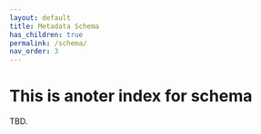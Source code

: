 ```yaml
---
layout: default
title: Metadata Schema
has_children: true
permalink: /schema/
nav_order: 3
---
```


# This is anoter index for schema

TBD.


<div class="container">
   <div id="graph"></div>
</div>

<script>
import d3Tip from 'd3-tip';

export default function(d3) {
  // browserify
  if (!d3.tip) {
    require('d3-tip')(d3);
  }
  // webpack
  if (!d3.tip) {
    d3.tip = d3Tip;
  }

  d3.jsonldVis = function jsonldVis(jsonld, selector, config = {}) {
    if (!jsonld && !selector) return jsonldVis;

    let h = config.h || 600,
      w = config.w || 800,
      maxLabelWidth = config.maxLabelWidth || 250,
      transitionDuration = config.transitionDuration || 750,
      transitionEase = config.transitionEase || 'cubic-in-out',
      minRadius = config.minRadius || 5,
      scalingFactor = config.scalingFactor || 2,
      i = 0,
      tree = d3.layout.tree().size([h, w]),
      diagonal = d3.svg.diagonal().projection(d => [d.y, d.x]),
      svg = d3
        .select(selector)
        .append('svg')
        .attr('width', w)
        .attr('height', h)
        .append('g')
        .attr('transform', 'translate(' + maxLabelWidth + ',0)'),
      tip = d3
        .tip()
        .direction(d => (d.children || d._children ? 'w' : 'e'))
        .offset(d => (d.children || d._children ? [0, -3] : [0, 3]))
        .attr(
          'class',
          'd3-tip' + (config.tipClassName ? ` ${config.tipClassName}` : '')
        )
        .html(d => '<span>' + d.valueExtended + '</span>');
    svg.call(tip);

    let root = jsonldTree(jsonld);
    root.x0 = h / 2;
    root.y0 = 0;
    root.children.forEach(collapse);

    function changeSVGWidth(newWidth) {
      if (w !== newWidth)
        d3.select(selector + ' > svg').attr('width', newWidth);
    }

    function jsonldTree(source) {
      let tree = {};
      if ('@id' in source) {
        tree.isIdNode = true;
        tree.name = source['@id'];
        if (tree.name.length > maxLabelWidth / 9) {
          tree.valueExtended = tree.name;
          tree.name =
            '…' + tree.valueExtended.slice(-Math.floor(maxLabelWidth / 9));
        }
      } else {
        tree.isIdNode = true;
        tree.isBlankNode = true;
        // random id, can replace with actual uuid generator if needed
        tree.name = '_:b' + Math.random().toString(10).slice(-7);
      }

      let children = [];
      Object.keys(source).forEach(key => {
        if (key === '@id' || key === '@context' || source[key] === null) return;
        let valueExtended, value;
        if (typeof source[key] === 'object' && !Array.isArray(source[key])) {
          children.push({
            name: key,
            children: [jsonldTree(source[key])]
          });
        } else if (Array.isArray(source[key])) {
          children.push({
            name: key,
            children: source[key].map(item => {
              if (typeof item === 'object') return jsonldTree(item);
              return { name: item };
            })
          });
        } else {
          valueExtended = source[key];
          value = valueExtended;
          if (value.length > maxLabelWidth / 9) {
            value = value.slice(0, Math.floor(maxLabelWidth / 9)) + '…';
            children.push({
              name: key,
              value,
              valueExtended
            });
          } else {
            children.push({
              name: key,
              value
            });
          }
        }
      });

      if (children.length) tree.children = children;
      return tree;
    }

    function update(source) {
      let nodes = tree.nodes(root).reverse(),
        links = tree.links(nodes);
      nodes.forEach(d => (d.y = d.depth * maxLabelWidth));
      let node = svg.selectAll('g.node').data(nodes, d => d.id || (d.id = ++i)),
        nodeEnter = node
          .enter()
          .append('g')
          .attr('class', 'node')
          .attr('transform', () => `translate(${source.y0},${source.x0})`)
          .on('click', click);
      nodeEnter
        .append('circle')
        .attr('r', 0)
        .style('stroke-width', d => (d.isIdNode ? '2px' : '1px'))
        .style('stroke', d => (d.isIdNode ? '#F7CA18' : '#4ECDC4'))
        .style('fill', d => {
          if (d.isIdNode) return d._children ? '#F5D76E' : 'white';
          return d._children ? '#86E2D5' : 'white';
        })
        .on('mouseover', d => {
          if (d.valueExtended) tip.show(d);
        })
        .on('mouseout', tip.hide);
      nodeEnter
        .append('text')
        .attr('x', d => {
          let spacing = computeRadius(d) + 5;
          return d.children || d._children ? -spacing : spacing;
        })
        .attr('dy', '4')
        .attr('text-anchor', d => (d.children || d._children ? 'end' : 'start'))
        .text(d => d.name + (d.value ? ': ' + d.value : ''))
        .style('fill-opacity', 0)
        .on('mouseover', d => {
          if (d.valueExtended) tip.show(d);
        })
        .on('mouseout', tip.hide);
      let maxSpan = Math.max.apply(Math, nodes.map(d => d.y + maxLabelWidth));
      if (maxSpan + maxLabelWidth + 20 > w) {
        changeSVGWidth(maxSpan + maxLabelWidth);
        d3.select(selector).node().scrollLeft = source.y0;
      }

      let nodeUpdate = node
        .transition()
        .duration(transitionDuration)
        .ease(transitionEase)
        .attr('transform', d => `translate(${d.y},${d.x})`);
      nodeUpdate
        .select('circle')
        .attr('r', d => computeRadius(d))
        .style('stroke-width', d => (d.isIdNode ? '2px' : '1px'))
        .style('stroke', d => (d.isIdNode ? '#F7CA18' : '#4ECDC4'))
        .style('fill', d => {
          if (d.isIdNode) return d._children ? '#F5D76E' : 'white';
          return d._children ? '#86E2D5' : 'white';
        });
      nodeUpdate.select('text').style('fill-opacity', 1);

      let nodeExit = node
        .exit()
        .transition()
        .duration(transitionDuration)
        .ease(transitionEase)
        .attr('transform', () => `translate(${source.y},${source.x})`)
        .remove();
      nodeExit.select('circle').attr('r', 0);
      nodeExit.select('text').style('fill-opacity', 0);

      let link = svg.selectAll('path.link').data(links, d => d.target.id);
      link.enter().insert('path', 'g').attr('class', 'link').attr('d', () => {
        let o = { x: source.x0, y: source.y0 };
        return diagonal({ source: o, target: o });
      });
      link
        .transition()
        .duration(transitionDuration)
        .ease(transitionEase)
        .attr('d', diagonal);
      link
        .exit()
        .transition()
        .duration(transitionDuration)
        .ease(transitionEase)
        .attr('d', () => {
          let o = { x: source.x, y: source.y };
          return diagonal({ source: o, target: o });
        })
        .remove();

      nodes.forEach(d => {
        d.x0 = d.x;
        d.y0 = d.y;
      });
    }

    function computeRadius(d) {
      if (d.children || d._children)
        return minRadius + numEndNodes(d) / scalingFactor;
      return minRadius;
    }

    function numEndNodes(n) {
      let num = 0;
      if (n.children) n.children.forEach(c => (num += numEndNodes(c)));
      else if (n._children) n._children.forEach(c => (num += numEndNodes(c)));
      else num++;
      return num;
    }

    function click(d) {
      if (d.children) {
        d._children = d.children;
        d.children = null;
      } else {
        d.children = d._children;
        d._children = null;
      }
      update(d);

      // fast-forward blank nodes
      if (d.children) {
        d.children.forEach(child => {
          if (child.isBlankNode && child._children) click(child);
        });
      }
    }

    function collapse(d) {
      if (d.children) {
        d._children = d.children;
        d._children.forEach(collapse);
        d.children = null;
      }
    }
    update(root);
  };
}


import data from './schemaLago.jsonld';

jsonldVis(d3);

d3.jsonldVis(data, '#graph', {
  w: 800,
  h: 600,
  maxLabelWidth: 250,
  tipClassName: 'tip-class'
});

</script>

    
